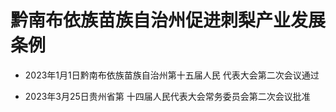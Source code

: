 # 黔南布依族苗族自治州促进刺梨产业发展条例

- 2023年1月1日黔南布依族苗族自治州第十五届人民
  代表大会第二次会议通过

- 2023年3月25日贵州省第
  十四届人民代表大会常务委员会第二次会议批准

<!-- INFO END -->
